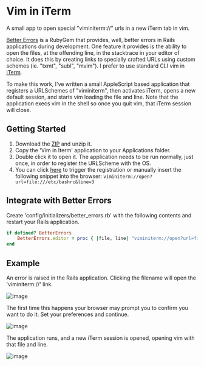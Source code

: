 # Vim in iTerm

A small app to open special "viminiterm://" urls in a new iTerm tab in vim.

[Better Errors](https://github.com/charliesome/better_errors) is a RubyGem that provides, well, better errors in Rails applications during development.  One feature it provides is the ability to open the files, at the offending line, in the stacktrace in your editor of choice.  It does this by creating links to specially crafted URLs using custom schemes (ie. "txmt", "subl", "mvim").  I prefer to use standard CLI vim in [iTerm](http://www.iterm2.com/).

To make this work, I've written a small AppleScript based application that registers a URLSchemes of "viminiterm", then activates iTerm, opens a new default session, and starts vim loading the file and line.  Note that the application execs vim in the shell so once you quit vim, that iTerm session will close.  

## Getting Started
1. Download the [ZIP](https://github.com/phallstrom/urlscheme_vim_in_iterm/archive/master.zip) and unzip it.
2. Copy the 'Vim in Iterm' application to your Applications folder.
3. Double click it to open it.  The application needs to be run normally, just once, in order to register the URLScheme with the OS.
5. You can click [here](`viminiterm://open?url=file:///etc/bashrc&line=3`) to
   trigger the registration or manually insert the following snippet into the
   browser: `viminiterm://open?url=file:///etc/bashrc&line=3`

## Integrate with Better Errors
Create 'config/initializers/better_errors.rb' with the following contents and restart your Rails application.

```ruby
if defined? BetterErrors
    BetterErrors.editor = proc { |file, line| "viminiterm://open?url=file://#{file}&line=#{line}" }
end
```

## Example

An error is raised in the Rails application. Clicking the filename will open the 'viminiterm://' link.

![image](https://raw.github.com/phallstrom/urlscheme_vim_in_iterm/master/screenshots/better_errors.jpg)

The first time this happens your browser may prompt you to confirm you want to do it. Set your preferences and continue.

![image](https://raw.github.com/phallstrom/urlscheme_vim_in_iterm/master/screenshots/launch_application.jpg)

The application runs, and a new iTerm session is opened, opening vim with that file and line.

![image](https://raw.github.com/phallstrom/urlscheme_vim_in_iterm/master/screenshots/vim_in_iterm.jpg)
